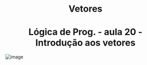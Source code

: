 <h1 align = "center"> Vetores </h1> 
<h1 align = "center"> Lógica de Prog. -  aula 20 - Introdução aos vetores </h1>

![image](https://github.com/user-attachments/assets/942e95be-0f68-404e-bd3d-c687957a83b7)

<h1 align = "center">  </h1> 
